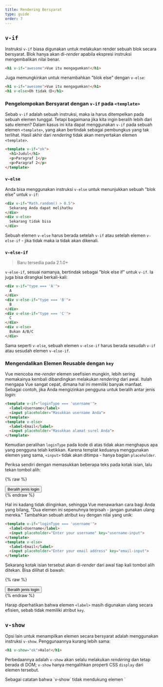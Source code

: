```yaml
---
title: Rendering Bersyarat
type: guide
order: 7
---
```


## `v-if`

Instruksi `v-if` biasa digunakan untuk melakukan render sebuah blok secara bersyarat. Blok hanya akan di-*render* apabila ekspresi instruksi mengembalikan nilai benar.

``` html
<h1 v-if="awesome">Vue itu mengagumkan!</h1>
```

Juga memungkinkan untuk menambahkan "blok else" dengan `v-else`:

``` html
<h1 v-if="awesome">Vue itu mengagumkan!</h1>
<h1 v-else>Oh tidak 😢</h1>
```

### Pengelompokan Bersyarat dengan `v-if` pada `<template>`

Sebab `v-if` adalah sebuah instruksi, maka ia harus ditempelkan pada sebuah elemen tunggal. Tetapi bagaimana jika kita ingin beralih lebih dari satu elemen? Dalam kasus ini kita dapat menggunakan `v-if` pada sebuah elemen `<template>`, yang akan bertindak sebagai pembungkus yang tak terlihat. Hasil akhir dari *rendering* tidak akan menyertakan elemen `<template>`.

``` html
<template v-if="ok">
  <h1>Judul</h1>
  <p>Paragraf 1</p>
  <p>Paragraf 2</p>
</template>
```

### `v-else`

Anda bisa menggunakan instruksi `v-else` untuk menunjukkan sebuah "blok else" untuk `v-if`:

``` html
<div v-if="Math.random() > 0.5">
  Sekarang Anda dapat melihatku
</div>
<div v-else>
  Sekarang tidak bisa
</div>
```

Sebuah elemen `v-else` harus berada setelah `v-if` atau setelah elemen `v-else-if` - jika tidak maka ia tidak akan dikenali.

### `v-else-if`

> Baru tersedia pada 2.1.0+

`v-else-if`, sesuai namanya, bertindak sebagai "blok else if" untuk `v-if`. Ia juga bisa dirangkai berkali-kali:

```html
<div v-if="type === 'A'">
  A
</div>
<div v-else-if="type === 'B'">
  B
</div>
<div v-else-if="type === 'C'">
  C
</div>
<div v-else>
  Bukan A/B/C
</div>
```

Sama seperti `v-else`, sebuah elemen `v-else-if` harus berada sesudah `v-if` atau sesudah elemen `v-else-if`.

### Mengendalikan Elemen Reusable dengan `key`

Vue mencoba me-*render* elemen seefisien mungkin, lebih sering memakainya kembali dibandingkan melakukan *rendering* dari awal. Itulah mengapa Vue sangat cepat, dimana hal ini memiliki banyak manfaat. Sebagai contoh, jika Anda mengizinkan pengguna untuk beralih antar jenis *login*:

``` html
<template v-if="loginType === 'username'">
  <label>Username</label>
  <input placeholder="Masukkan username Anda">
</template>
<template v-else>
  <label>Email</label>
  <input placeholder="Masukkan alamat surel Anda">
</template>
```

Kemudian peralihan `loginType` pada kode di atas tidak akan menghapus apa yang pengguna telah ketikkan. Karena templat keduanya menggunakan elemen yang sama, `<input>` tidak akan ditimpa - hanya bagian `placeholder`.

Periksa sendiri dengan memasukkan beberapa teks pada kotak isian, lalu tekan tombol alih:

{% raw %}
<div id="no-key-example" class="demo">
  <div>
    <template v-if="loginType === 'username'">
      <label>Username</label>
      <input placeholder="Masukkan username Anda">
    </template>
    <template v-else>
      <label>Email</label>
      <input placeholder="Masukkan alamat surel Anda">
    </template>
  </div>
  <button @click="toggleLoginType">Beralih jenis login</button>
</div>
<script>
new Vue({
  el: '#no-key-example',
  data: {
    loginType: 'username'
  },
  methods: {
    toggleLoginType: function () {
      return this.loginType = this.loginType === 'username' ? 'email' : 'username'
    }
  }
})
</script>
{% endraw %}

Hal ini kadang tidak diinginkan, sehingga Vue menawarkan cara bagi Anda yang bilang, "Dua elemen ini sepenuhnya terpisah - jangan gunakan ulang mereka." Tambahkan sebuah atribut `key` dengan nilai yang unik:

``` html
<template v-if="loginType === 'username'">
  <label>Username</label>
  <input placeholder="Enter your username" key="username-input">
</template>
<template v-else>
  <label>Email</label>
  <input placeholder="Enter your email address" key="email-input">
</template>
```

Sekarang kotak isian tersebut akan di-*render* dari awal tiap kali tombol alih ditekan. Bisa dilihat di bawah:

{% raw %}
<div id="key-example" class="demo">
  <div>
    <template v-if="loginType === 'username'">
      <label>Username</label>
      <input placeholder="Masukkan username Anda" key="username-input">
    </template>
    <template v-else>
      <label>Email</label>
      <input placeholder="Masukkan alamat surel Anda" key="email-input">
    </template>
  </div>
  <button @click="toggleLoginType">Beralih jenis login</button>
</div>
<script>
new Vue({
  el: '#key-example',
  data: {
    loginType: 'username'
  },
  methods: {
    toggleLoginType: function () {
      return this.loginType = this.loginType === 'username' ? 'email' : 'username'
    }
  }
})
</script>
{% endraw %}

Harap diperhatikan bahwa elemen `<label>` masih digunakan ulang secara efisien, sebab tidak memiliki atribut `key`.

## `v-show`

Opsi lain untuk menampilkan elemen secara bersyarat adalah menggunakan instruksi `v-show`. Penggunaannya kurang lebih sama:

``` html
<h1 v-show="ok">Halo!</h1>
```

Perbedaannya adalah `v-show` akan selalu melakukan *rendering* dan tetap berada di DOM; `v-show` hanya mengalihkan properti CSS `display` dari elemen tersebut.

<p class="tip">Sebagai catatan bahwa `v-show` tidak mendukung elemen `<template>`, begitu pula tidak bekerja dengan `v-else`.</p>

## `v-if` vs `v-show`

`v-if` merupakan rendering bersyarat yang "nyata (real)" sebab ia memastikan bahwa penyimak *event* dan komponen anak di dalam blok kondisional benar benar dihancurkan dan dibuat ulang selama peralihan.

`v-if` juga **malas**: jika kondisi bernilai salah pada render awal, maka tidak akan melakukan apa-apa - blok kondisional tidak akan di-*render* hingga kondisi menjadi bernilai benar untuk pertama kali.

Sebagai perbandingan, `v-show` jauh lebih sederhana - elemen akan selalu di-*render* tak terkecuali kondisi awal, dengan melakukan peralihan berbasis CSS.

Secara umum, `v-if` memiliki biaya peralihan yang lebih tinggi sementara `v-show` memiliki biaya *rendering* awal yang lebih tinggi. Jadi lebih baik gunakan `v-show` jika Anda butuh pengalihan yang cukup sering, dan gunakan `v-if` if kondisi tidak mungkin berubah saat *runtime*.

## `v-if` dengan `v-for`

<p class="tip">Menggunakan `v-if` dan `v-for` secara bersama-sama **tidak direkomendasikan**. Lihat  [panduan gaya](/v2/style-guide/#Avoid-v-if-with-v-for-essential) untuk informasi lebih lanjut.</p>

Ketika menggunakan bersama-sama dengan `v-if`, `v-for` memiliki prioritas yang lebih tinggi dibanding `v-if`. Lihat <a href="../guide/list.html#V-for-and-v-if">panduan list rendering</a> untuk detailnya.
